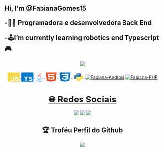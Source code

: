 <a><h2>Hi, I’m @FabianaGomes15

-👩‍💻 Programadora e desenvolvedora Back End

-🕹I’m currently learning robotics end Typescript🎮</h2></a>

<div align="center">
  <a href="https://github.com/fabianagomes15">
  <img height="180em" src="https://github-readme-stats.vercel.app/api?username=fabianagomes15&show_icons=true&theme=dracula&include_all_commits=true&count_private=true"/>

<div style="display: inline_block"><br>

  <img align="center" alt="Fabiana-Js" height="30" width="40" src="https://raw.githubusercontent.com/devicons/devicon/master/icons/javascript/javascript-plain.svg">
  <img align="center" alt="Fabiana-Ts" height="30" width="40" src="https://raw.githubusercontent.com/devicons/devicon/master/icons/typescript/typescript-plain.svg">
  <img align="center" alt="Fabiana-Java" height="30" width"40" src="https://raw.githubusercontent.com/devicons/devicon/master/icons/java/java-original.svg">
  <img align="center" alt="Fabiana-HTML" height="30" width="40" src="https://raw.githubusercontent.com/devicons/devicon/master/icons/html5/html5-original.svg">
  <img align="center" alt="Fabiana-CSS" height="30" width="40" src="https://raw.githubusercontent.com/devicons/devicon/master/icons/css3/css3-original.svg">
  <img align="center" alt="Fabiana-Python" height="30" width="40" src="https://raw.githubusercontent.com/devicons/devicon/master/icons/python/python-original.svg">
  <img align="center" alt="Fabiana-Android" height="30" width="40" src="https://cdn.jsdelivr.net/gh/devicons/devicon/icons/android/android-original.svg">
  <img align="center" alt="Fabiana-PHP" heigt="30" width="40" src="https://cdn.jsdelivr.net/gh/devicons/devicon/icons/php/php-original.svg">

</div>



# 🌐 Redes Sociais



<div>

<a href="https://instagram.com/fabianagomes244" target="_blank"><img src="https://img.shields.io/badge/-Instagram-%23E4405F?style=for-the- badge&logo=instagram&logoColor=white" target="_blank"></a>
<a href = "mailto:fabianasousagomes932@gmail.com"><img src="https://img.shields.io/badge/-Gmail-%23333?style=for-the-badge&logo=gmail&logoColor=white" destino ="_blank"></a>
<a href="https://www.linkedin.com/in/fabiana-s-b33849204" target="_blank"><img src="https://img.shields.io/badge/-LinkedIn-%230077B5?style=for-the-badge&logo=linkedin&logoColor=white" target="_blank"></a>
</div>
<a><h2>🏆 Troféu Perfil do Github</h2></a>
<a>
  <img width=800 src="https://github-profile-trophy.vercel.app/?username=ryo-ma&column=8&theme=gruvbox&no-frame=true"/>
</a>

[ currículo ]: https://github.com/fabianagomes15/portfolio/blob/main/images/portfolio/Stanislav%20Kohut.pdf

[ Animação de cobra ]: https://github.com/fabianagomes15/fabianagomes15/blob/output/github-contribution-grid-snake.svg
